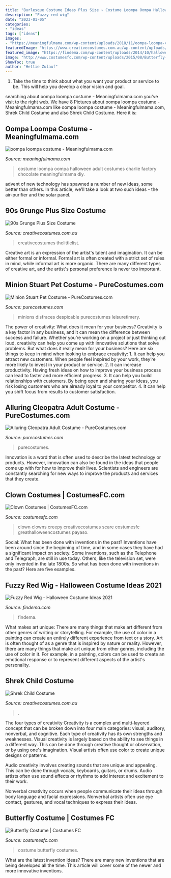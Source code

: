 ```yaml
---
title: "Burlesque Costume Ideas Plus Size ~ Costume Loompa Oompa Halloween Adult Costumes Charlie Factory Chocolate Meaningfulmama Diy"
description: "Fuzzy red wig"
date: "2023-01-05"
categories:
- "ideas"
tags: ["ideas"]
images:
- "https://meaningfulmama.com/wp-content/uploads/2018/11/oompa-loompa-costume.jpg"
featuredImage: "https://www.creativecostumes.com.au/wp-content/uploads/2018/07/shrek-kids-420x582.jpg"
featured_image: "https://findema.com/wp-content/uploads/2014/10/halloween_20146494.jpg"
image: "http://www.costumesfc.com/wp-content/uploads/2015/08/Butterfly-Costume-Ideas.jpg"
ShowToc: true
author: "Hettie Zulauf"
---
```



1. Take the time to think about what you want your product or service to be. This will help you develop a clear vision and goal.

	

		
searching about oompa loompa costume - Meaningfulmama.com you've visit to the right web. We have 8 Pictures about oompa loompa costume - Meaningfulmama.com like oompa loompa costume - Meaningfulmama.com, Shrek Child Costume and also Shrek Child Costume. Here it is:
		
    
## Oompa Loompa Costume - Meaningfulmama.com

<img loading=lazy src="https://meaningfulmama.com/wp-content/uploads/2018/11/oompa-loompa-costume.jpg" onerror="this.onerror=null;this.src='https://tse2.mm.bing.net/th?id=OIP.5lJghhsg1GmwFdyqJDxQjQHaJ4&amp;pid=15.1';" alt="oompa loompa costume - Meaningfulmama.com">

_Source: meaningfulmama.com_

>costume loompa oompa halloween adult costumes charlie factory chocolate meaningfulmama diy. 

	

advent of new technology has spawned a number of new ideas, some better than others. In this article, we'll take a look at two such ideas - the air-purifier and the solar panel.

    
## 90s Grunge Plus Size Costume

<img loading=lazy src="https://www.creativecostumes.com.au/wp-content/uploads/2018/07/CC_April_18_052-768x1024.jpg" onerror="this.onerror=null;this.src='https://tse3.mm.bing.net/th?id=OIP.ByryrCbrOrgF1koEa2_aYAHaJ4&amp;pid=15.1';" alt="90s Grunge Plus Size Costume">

_Source: creativecostumes.com.au_

>creativecostumes thelittlelist. 

	

Creative art is an expression of the artist's talent and imagination. It can be either formal or informal. Formal art is often created with a strict set of rules in mind, while informal art is more organic. There are many different types of creative art, and the artist's personal preference is never too important.

    
## Minion Stuart Pet Costume - PureCostumes.com

<img loading=lazy src="https://www.purecostumes.com/mm5/graphics/00000001/R580375_full_1.jpg" onerror="this.onerror=null;this.src='https://tse1.mm.bing.net/th?id=OIP.i5WQi4-d_EOfKFYgC6LBIQHaLO&amp;pid=15.1';" alt="Minion Stuart Pet Costume - PureCostumes.com">

_Source: purecostumes.com_

>minions disfraces despicable purecostumes leisuretimery. 

	

The power of creativity: What does it mean for your business?
Creativity is a key factor in any business, and it can mean the difference between success and failure. Whether you’re working on a project or just thinking out loud, creativity can help you come up with innovative solutions that solve problems. But what does it really mean for your business? Here are six things to keep in mind when looking to embrace creativity: 1. It can help you attract new customers. When people feel inspired by your work, they’re more likely to invest in your product or service. 2. It can increase productivity. Having fresh ideas on how to improve your business process can lead to faster and more efficient progress. 3. It can help you build relationships with customers. By being open and sharing your ideas, you risk losing customers who are already loyal to your competitor. 4. It can help you shift focus from results to customer satisfaction.

    
## Alluring Cleopatra Adult Costume - PureCostumes.com

<img loading=lazy src="https://www.purecostumes.com/mm5/graphics/00000001/01222_full_1.jpg" onerror="this.onerror=null;this.src='https://tse1.mm.bing.net/th?id=OIP.AotY3WBjD4bwSMdkhMeGuQHaLO&amp;pid=15.1';" alt="Alluring Cleopatra Adult Costume - PureCostumes.com">

_Source: purecostumes.com_

>purecostumes. 

	

Innovation is a word that is often used to describe the latest technology or products. However, innovation can also be found in the ideas that people come up with for how to improve their lives. Scientists and engineers are constantly searching for new ways to improve the products and services that they create.

    
## Clown Costumes | CostumesFC.com

<img loading=lazy src="https://www.costumesfc.com/wp-content/uploads/2014/12/Killer-Clown-Costume.jpg" onerror="this.onerror=null;this.src='https://tse2.mm.bing.net/th?id=OIP.QPZ7rP4CqZJssPV9SnHKmAHaLN&amp;pid=15.1';" alt="Clown Costumes | CostumesFC.com">

_Source: costumesfc.com_

>clown clowns creepy creativecostumes scare costumesfc greathalloweencostumes payaso. 

	

Social: What has been done with inventions in the past?
Inventions have been around since the beginning of time, and in some cases they have had a significant impact on society. Some inventions, such as the Telephone and Telegraph, are still in use today. Others, like the television set, were only invented in the late 1800s. So what has been done with inventions in the past? Here are five examples.

    
## Fuzzy Red Wig - Halloween Costume Ideas 2021

<img loading=lazy src="https://findema.com/wp-content/uploads/2014/10/halloween_20146494.jpg" onerror="this.onerror=null;this.src='https://tse4.mm.bing.net/th?id=OIP.Dfft8ysuoAgBwDhtk_bEjAHaKl&amp;pid=15.1';" alt="Fuzzy Red Wig - Halloween Costume Ideas 2021">

_Source: findema.com_

>findema. 

	

What makes art unique: There are many things that make art different from other genres of writing or storytelling. For example, the use of color in a painting can create an entirely different experience from text or a story.
Art is often thought of as a genre that is inspired by nature or reality. However, there are many things that make art unique from other genres, including the use of color in it. For example, in a painting, colors can be used to create an emotional response or to represent different aspects of the artist's personality.

    
## Shrek Child Costume

<img loading=lazy src="https://www.creativecostumes.com.au/wp-content/uploads/2018/07/shrek-kids-420x582.jpg" onerror="this.onerror=null;this.src='https://tse3.mm.bing.net/th?id=OIP.fLkIYLyFlbqGZzP7ZEP-xgAAAA&amp;pid=15.1';" alt="Shrek Child Costume">

_Source: creativecostumes.com.au_

>. 

	

The four types of creativity
Creativity is a complex and multi-layered concept that can be broken down into four main categories: visual, auditory, nonverbal, and cognitive. Each type of creativity has its own strengths and weaknesses.
Visual creativity is largely based on the ability to see things in a different way. This can be done through creative thought or observation, or by using one's imagination. Visual artists often use color to create unique designs or patterns.

Audio creativity involves creating sounds that are unique and appealing. This can be done through vocals, keyboards, guitars, or drums. Audio artists often use sound effects or rhythms to add interest and excitement to their work.

Nonverbal creativity occurs when people communicate their ideas through body language and facial expressions. Nonverbal artists often use eye contact, gestures, and vocal techniques to express their ideas.

    
## Butterfly Costume | Costumes FC

<img loading=lazy src="http://www.costumesfc.com/wp-content/uploads/2015/08/Butterfly-Costume-Ideas.jpg" onerror="this.onerror=null;this.src='https://tse2.mm.bing.net/th?id=OIP.OXuKfdFTpuvSNDFrfdFhdgHaKA&amp;pid=15.1';" alt="Butterfly Costume | Costumes FC">

_Source: costumesfc.com_

>costume butterfly costumes. 

	

What are the latest invention ideas?
There are many new inventions that are being developed all the time. This article will cover some of the newer and more innovative inventions.

